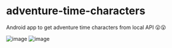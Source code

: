 # adventure-time-characters
Android app to get adventure time characters from local API 😮😮

![image](https://user-images.githubusercontent.com/63263301/212544418-d9067d91-5a5b-46b8-bdf6-63cab2504f4d.png)
![image](https://user-images.githubusercontent.com/63263301/212544447-5b4e86e6-0615-4098-b364-076617f220d3.png)
